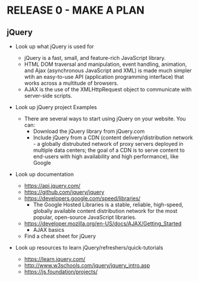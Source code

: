 # RELEASE 0 - MAKE A PLAN

## jQuery
* Look up what jQuery is used for
    - jQuery is a fast, small, and feature-rich JavaScript library.
    - HTML DOM traversal and manipulation, event handling, animation, and Ajax (asynchronous JavaScript and XML) is made much simpler wtih an easy-to-use API (application programming interface) that works across a multitude of browsers.
    - AJAX is the use of the XMLHttpRequest object to communicate with server-side scripts.

* Look up jQuery project Examples
    - There are several ways to start using jQuery on your website. You can:
        + Download the jQuery library from jQuery.com
        + Include jQuery from a CDN (content delivery/distribution network - a globally distrubuted network of proxy servers deployed in multiple data centers; the goal of a CDN is to serve content to end-users with high availability and high performance), like Google

* Look up documentation
    - https://api.jquery.com/
    - https://github.com/jquery/jquery
    - https://developers.google.com/speed/libraries/
        + The Google Hosted Libraries is a stable, reliable, high-speed, globally available content distribution network for the most popular, open-source JavaScript libraries.
    - https://developer.mozilla.org/en-US/docs/AJAX/Getting_Started
        + AJAX basics
    - Find a cheat sheet for jQuery

* Look up resources to learn jQuery/refreshers/quick-tutorials
    - https://learn.jquery.com/
    - http://www.w3schools.com/jquery/jquery_intro.asp
    - https://js.foundation/projects/